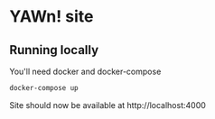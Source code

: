 # YAWn! site

## Running locally

You'll need docker and docker-compose

```bash
docker-compose up
```

Site should now be available at http://localhost:4000